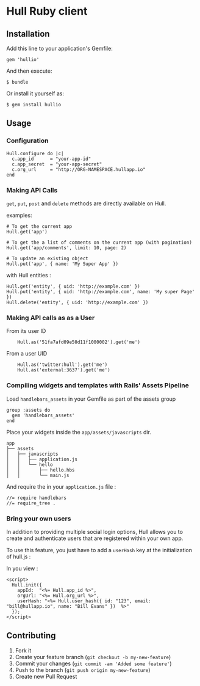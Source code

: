 # Hull Ruby client

## Installation

Add this line to your application's Gemfile:

    gem 'hullio'

And then execute:

    $ bundle

Or install it yourself as:

    $ gem install hullio

## Usage

### Configuration

    Hull.configure do |c|
      c.app_id      = "your-app-id"
      c.app_secret  = "your-app-secret"
      c.org_url     = "http://ORG-NAMESPACE.hullapp.io"
    end

### Making API Calls

`get`, `put`, `post` and `delete` methods are directly available on Hull.

examples: 

    # To get the current app
    Hull.get('app')

    # To get the a list of comments on the current app (with pagination)
    Hull.get('app/comments', limit: 10, page: 2)

    # To update an existing object
    Hull.put('app', { name: 'My Super App' })

with Hull entities :

    Hull.get('entity', { uid: 'http://example.com' })
    Hull.put('entity', { uid: 'http://example.com', name: 'My super Page' })
    Hull.delete('entity', { uid: 'http://example.com' })


### Making API calls as as a User

From its user ID

        Hull.as('51fa7afd09e50d11f1000002').get('me')

From a user UID

        Hull.as('twitter:hull').get('me')
        Hull.as('external:3637').get('me')


### Compiling widgets and templates with Rails' Assets Pipeline

Load `handlebars_assets` in your Gemfile as part of the assets group

    group :assets do
      gem 'handlebars_assets'
    end


Place your widgets inside the `app/assets/javascripts` dir.

    app
    ├── assets
    │   ├── javascripts
    │   │   ├── application.js
    │   │   └── hello
    │   │       ├── hello.hbs
    │   │       └── main.js

And require the in your `application.js` file :


    //= require handlebars
    //= require_tree .


### Bring your own users

In addition to providing multiple social login options, Hull allows you to create and authenticate users that are registered within your own app.

To use this feature, you just have to add a `userHash` key at the initialization of hull.js : 

In you view : 

    <script>
      Hull.init({
        appId:  "<%= Hull.app_id %>",
        orgUrl: "<%= Hull.org_url %>",
        userHash: "<%= Hull.user_hash({ id: "123", email: "bill@hullapp.io", name: "Bill Evans" })  %>"
      });
    </script>



## Contributing

1. Fork it
2. Create your feature branch (`git checkout -b my-new-feature`)
3. Commit your changes (`git commit -am 'Added some feature'`)
4. Push to the branch (`git push origin my-new-feature`)
5. Create new Pull Request
